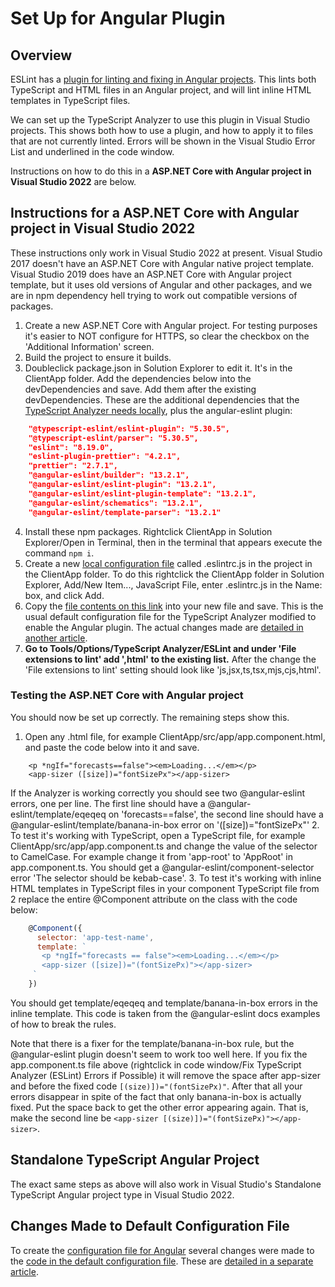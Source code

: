 ﻿# Set Up for Angular Plugin

## Overview

ESLint has a [plugin for linting and fixing in Angular projects](https://github.com/angular-eslint/angular-eslint).  This lints both TypeScript and HTML files in an Angular project, and will lint inline HTML templates in TypeScript files.  

We can set up the TypeScript Analyzer to use this plugin in Visual Studio projects.  This shows both how to use a plugin, and how to apply it to files that are not currently linted.  Errors will be shown in the Visual Studio Error List and underlined in the code window.

Instructions on how to do this in a **ASP.NET Core with Angular project in Visual Studio 2022** are below.

## Instructions for a ASP.NET Core with Angular project in Visual Studio 2022

These instructions only work in Visual Studio 2022 at present.  Visual Studio 2017 doesn't have an ASP.NET Core with Angular native project template.  Visual Studio 2019 does have an ASP.NET Core with Angular project template, but it uses old versions of Angular and other packages, and we are in npm dependency hell trying to work out compatible versions of packages.

1. Create a new ASP.NET Core with Angular project.  For testing purposes it's easier to NOT configure for HTTPS, so clear the checkbox on the 'Additional Information' screen.
2. Build the project to ensure it builds.
3. Doubleclick package.json in Solution Explorer to edit it.  It's in the ClientApp folder.  Add the dependencies below into the devDependencies and save.  Add them after the existing devDependencies.  These are the additional dependencies that the [TypeScript Analyzer needs locally](installs.md#localinstall), plus the angular-eslint plugin:
``` json
    "@typescript-eslint/eslint-plugin": "5.30.5",
    "@typescript-eslint/parser": "5.30.5",
    "eslint": "8.19.0",
    "eslint-plugin-prettier": "4.2.1",
    "prettier": "2.7.1",
    "@angular-eslint/builder": "13.2.1",
    "@angular-eslint/eslint-plugin": "13.2.1",
    "@angular-eslint/eslint-plugin-template": "13.2.1",
    "@angular-eslint/schematics": "13.2.1",
    "@angular-eslint/template-parser": "13.2.1"
```
4. Install these npm packages.  Rightclick ClientApp in Solution Explorer/Open in Terminal, then in the terminal that appears execute the command `npm i`.
5. Create a new [local configuration file](localconfiguration.md) called .eslintrc.js in the project in the ClientApp folder.  To do this rightclick the ClientApp folder in Solution Explorer, Add/New Item..., JavaScript File, enter .eslintrc.js in the Name: box, and click Add.
6. Copy the [file contents on this link](setupangularconfig.md) into your new file and save.  This is the usual default configuration file for the TypeScript Analyzer modified to enable the Angular plugin.  The actual changes made are [detailed in another article](setupangularchangestodefaultconfig.md).
7. **Go to Tools/Options/TypeScript Analyzer/ESLint and under 'File extensions to lint' add ',html' to the existing list.**  After the change the 'File extensions to lint' setting should look like 'js,jsx,ts,tsx,mjs,cjs,html'. 

### Testing the ASP.NET Core with Angular project

You should now be set up correctly.  The remaining steps show this.

1. Open any .html file, for example ClientApp/src/app/app.component.html, and paste the code below into it and save.
``` lang-html
    <p *ngIf="forecasts==false"><em>Loading...</em></p>
    <app-sizer ([size])="fontSizePx"></app-sizer>
```
If the Analyzer is working correctly you should see two @angular-eslint errors, one per line.  The first line should have a @angular-eslint/template/eqeqeq on 'forecasts==false', the second line should have a @angular-eslint/template/banana-in-box error on '([size])="fontSizePx"'
2. To test it's working with TypeScript, open a TypeScript file, for example ClientApp/src/app/app.component.ts and change the value of the selector to CamelCase.  For example change it from 'app-root' to 'AppRoot' in app.component.ts.  You should get a @angular-eslint/component-selector error 'The selector should be kebab-case'.
3. To test it's working with inline HTML templates in TypeScript files in your component TypeScript file from 2 replace the entire @Component attribute on the class with the code below:
``` javascript
    @Component({
      selector: 'app-test-name',
      template: `
       <p *ngIf="forecasts == false"><em>Loading...</em></p>
       <app-sizer ([size])="(fontSizePx)"></app-sizer>
     `
    })
```
You should get template/eqeqeq and template/banana-in-box errors in the inline template.  This code is taken from the @angular-eslint docs examples of how to break the rules.

Note that there is a fixer for the template/banana-in-box rule, but the @angular-eslint plugin doesn't seem to work too well here. If you fix the app.component.ts file above (rightclick in code window/Fix TypeScript Analyzer (ESLint) Errors if Possible) it will remove the space after app-sizer and before the fixed code `[(size)])="(fontSizePx)"`.  After that all your errors disappear in spite of the fact that only banana-in-box is actually fixed.  Put the space back to get the other error appearing again.  That is, make the second line be `<app-sizer [(size)])="(fontSizePx)"></app-sizer>`.

## Standalone TypeScript Angular Project

The exact same steps as above will also work in Visual Studio's Standalone TypeScript Angular project type in Visual Studio 2022.

## Changes Made to Default Configuration File

To create the [configuration file for Angular](setupangularconfig.md) several changes were made to the [code in the default configuration file](defaultconfig.md#defaulteslintrc).  These are [detailed in a separate article](setupangularchangestodefaultconfig.md).